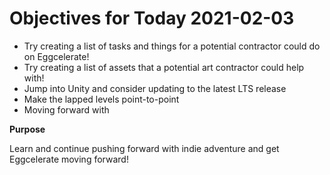 # Objectives for Today 2021-02-03

- Try creating a list of tasks and things for a potential contractor could do on Eggcelerate!
- Try creating a list of assets that a potential art contractor could help with!
- Jump into Unity and consider updating to the latest LTS release
- Make the lapped levels point-to-point
- Moving forward with


**Purpose**

Learn and continue pushing forward with indie adventure and get Eggcelerate moving forward!
